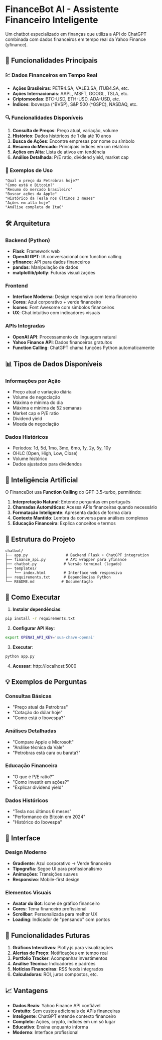 # FinanceBot AI - Assistente Financeiro Inteligente

Um chatbot especializado em finanças que utiliza a API do ChatGPT combinada com dados financeiros em tempo real da Yahoo Finance (yfinance).

## 🚀 Funcionalidades Principais

### 💹 Dados Financeiros em Tempo Real
- **Ações Brasileiras**: PETR4.SA, VALE3.SA, ITUB4.SA, etc.
- **Ações Internacionais**: AAPL, MSFT, GOOGL, TSLA, etc.
- **Criptomoedas**: BTC-USD, ETH-USD, ADA-USD, etc.
- **Índices**: Ibovespa (^BVSP), S&P 500 (^GSPC), NASDAQ, etc.

### 🔍 Funcionalidades Disponíveis
1. **Consulta de Preços**: Preço atual, variação, volume
2. **Histórico**: Dados históricos de 1 dia até 10 anos
3. **Busca de Ações**: Encontre empresas por nome ou símbolo
4. **Resumo do Mercado**: Principais índices em um relatório
5. **Ações em Alta**: Lista de ativos em tendência
6. **Análise Detalhada**: P/E ratio, dividend yield, market cap

### 🎯 Exemplos de Uso

```
"Qual o preço da Petrobras hoje?"
"Como está o Bitcoin?"
"Resumo do mercado brasileiro"
"Buscar ações da Apple"
"Histórico da Tesla nos últimos 3 meses"
"Ações em alta hoje"
"Análise completa do Itaú"
```

## 🛠️ Arquitetura

### Backend (Python)
- **Flask**: Framework web
- **OpenAI GPT**: IA conversacional com function calling
- **yfinance**: API para dados financeiros
- **pandas**: Manipulação de dados
- **matplotlib/plotly**: Futuras visualizações

### Frontend
- **Interface Moderna**: Design responsivo com tema financeiro
- **Cores**: Azul corporativo + verde financeiro
- **Ícones**: Font Awesome com símbolos financeiros
- **UX**: Chat intuitivo com indicadores visuais

### APIs Integradas
- **OpenAI API**: Processamento de linguagem natural
- **Yahoo Finance API**: Dados financeiros gratuitos
- **Function Calling**: ChatGPT chama funções Python automaticamente

## 📊 Tipos de Dados Disponíveis

### Informações por Ação
- Preço atual e variação diária
- Volume de negociação
- Máxima e mínima do dia
- Máxima e mínima de 52 semanas
- Market cap e P/E ratio
- Dividend yield
- Moeda de negociação

### Dados Históricos
- Períodos: 1d, 5d, 1mo, 3mo, 6mo, 1y, 2y, 5y, 10y
- OHLC (Open, High, Low, Close)
- Volume histórico
- Dados ajustados para dividendos

## 🌟 Inteligência Artificial

O FinanceBot usa **Function Calling** do GPT-3.5-turbo, permitindo:

1. **Interpretação Natural**: Entende perguntas em português
2. **Chamadas Automáticas**: Acessa APIs financeiras quando necessário
3. **Formatação Inteligente**: Apresenta dados de forma clara
4. **Contexto Mantido**: Lembra da conversa para análises complexas
5. **Educação Financeira**: Explica conceitos e termos

## 🔧 Estrutura do Projeto

```
chatbot/
├── app.py                 # Backend Flask + ChatGPT integration
├── finance_api.py         # API wrapper para yfinance
├── chatbot.py            # Versão terminal (legado)
├── templates/
│   └── index.html        # Interface web responsiva
├── requirements.txt      # Dependências Python
└── README.md            # Documentação
```

## 🚀 Como Executar

1. **Instalar dependências**:
```bash
pip install -r requirements.txt
```

2. **Configurar API Key**:
```bash
export OPENAI_API_KEY='sua-chave-openai'
```

3. **Executar**:
```bash
python app.py
```

4. **Acessar**: http://localhost:5000

## 💡 Exemplos de Perguntas

### Consultas Básicas
- "Preço atual da Petrobras"
- "Cotação do dólar hoje"
- "Como está o Ibovespa?"

### Análises Detalhadas
- "Compare Apple e Microsoft"
- "Análise técnica da Vale"
- "Petrobras está cara ou barata?"

### Educação Financeira
- "O que é P/E ratio?"
- "Como investir em ações?"
- "Explicar dividend yield"

### Dados Históricos
- "Tesla nos últimos 6 meses"
- "Performance do Bitcoin em 2024"
- "Histórico do Ibovespa"

## 🎨 Interface

### Design Moderno
- **Gradiente**: Azul corporativo → Verde financeiro
- **Tipografia**: Segoe UI para profissionalismo
- **Animações**: Transições suaves
- **Responsivo**: Mobile-first design

### Elementos Visuais
- **Avatar do Bot**: Ícone de gráfico financeiro
- **Cores**: Tema financeiro profissional
- **Scrollbar**: Personalizada para melhor UX
- **Loading**: Indicador de "pensando" com pontos

## 🔮 Funcionalidades Futuras

1. **Gráficos Interativos**: Plotly.js para visualizações
2. **Alertas de Preço**: Notificações em tempo real
3. **Portfolio Tracker**: Acompanhar investimentos
4. **Análise Técnica**: Indicadores e padrões
5. **Notícias Financeiras**: RSS feeds integrados
6. **Calculadoras**: ROI, juros compostos, etc.

## 📈 Vantagens

- **Dados Reais**: Yahoo Finance API confiável
- **Gratuito**: Sem custos adicionais de APIs financeiras
- **Inteligente**: ChatGPT entende contexto financeiro
- **Completo**: Ações, crypto, índices em um só lugar
- **Educativo**: Ensina enquanto informa
- **Moderno**: Interface profissional
